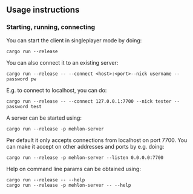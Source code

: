 ## Usage instructions

### Starting, running, connecting

You can start the client in singleplayer mode by doing:

```
cargo run --release
```

You can also connect it to an existing server:

```
cargo run --release -- --connect <host>:<port>--nick username --password pw
```

E.g. to connect to localhost, you can do:

```
cargo run --release -- --connect 127.0.0.1:7700 --nick tester --password test
```

A server can be started using:

```
cargo run --release -p mehlon-server
```

Per default it only accepts connections from localhost on port 7700.
You can make it accept on other addresses and ports by e.g. doing:

```
cargo run --release -p mehlon-server --listen 0.0.0.0:7700
```

Help on command line params can be obtained using:

```
cargo run --release -- --help
cargo run --release -p mehlon-server -- --help
```
